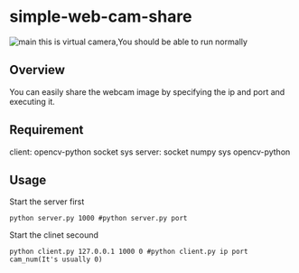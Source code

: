 # simple-web-cam-share
![main](https://user-images.githubusercontent.com/54424613/142750755-1c83a6c3-583b-4235-a619-f09506d2c099.gif)
this is virtual camera,You should be able to run normally
## Overview
You can easily share the webcam image by specifying the ip and port and executing it.

## Requirement
client:
  opencv-python
  socket
  sys
server:
  socket
  numpy
  sys
  opencv-python
 ## Usage
 Start the server first
 ```
 python server.py 1000 #python server.py port
 ```
 Start the clinet secound
 ```
 python client.py 127.0.0.1 1000 0 #python client.py ip port cam_num(It's usually 0)
 ```
